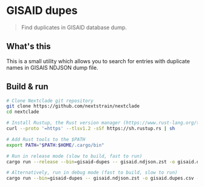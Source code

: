 # GISAID dupes

> Find duplicates in GISAID database dump.

## What's this

This is a small utility which allows you to search for entries with duplicate names in GISAIS NDJSON dump file.

## Build & run

```bash
# Clone Nextclade git repository
git clone https://github.com/nextstrain/nextclade
cd nextclade

# Install Rustup, the Rust version manager (https://www.rust-lang.org/tools/install)
curl --proto '=https' --tlsv1.2 -sSf https://sh.rustup.rs | sh

# Add Rust tools to the $PATH
export PATH="$PATH:$HOME/.cargo/bin"

# Run in release mode (slow to build, fast to run)
cargo run --release --bin=gisaid-dupes -- gisaid.ndjson.zst -o gisaid.dupes.csv --verbose

# Alternatively, run in debug mode (fast to build, slow to run)
cargo run --bin=gisaid-dupes -- gisaid.ndjson.zst -o gisaid.dupes.csv --verbose

```
